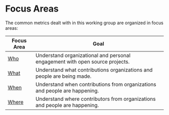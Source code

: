 # Focus Areas

The common metrics dealt with in this working group are organized in focus areas:

Focus Area | Goal
--- | ---
[Who](./who) | Understand organizational and personal engagement with open source projects. 
[What](./what) | Understand what contributions organizations and people are being made.
[When](./when) | Understand when contributions from organizations and people are happening. 
[Where](./where) | Understand where contributors from organizations and people are happening. 
